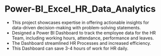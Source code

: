 # Power-BI_Excel_HR_Data_Analytics
* This project showcases expertise in offering actionable insights for data-driven decision-making with problem-solving statements.
* Designed a Power BI Dashboard to track the employee data for the HR Team, including working hours, attendance, performance and leaves.
* The Dashboard streamlined HR Processes and increased efficiency.
* This Dashboard can save 3-4 hours of work for HR daily.

